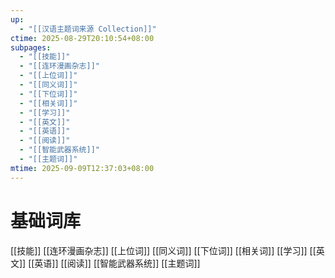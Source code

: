 ```yaml
---
up:
  - "[[汉语主题词来源 Collection]]"
ctime: 2025-08-29T20:10:54+08:00
subpages:
  - "[[技能]]"
  - "[[连环漫画杂志]]"
  - "[[上位词]]"
  - "[[同义词]]"
  - "[[下位词]]"
  - "[[相关词]]"
  - "[[学习]]"
  - "[[英文]]"
  - "[[英语]]"
  - "[[阅读]]"
  - "[[智能武器系统]]"
  - "[[主题词]]"
mtime: 2025-09-09T12:37:03+08:00
---
```


# 基础词库

[[技能]] [[连环漫画杂志]] [[上位词]] [[同义词]] [[下位词]] [[相关词]] [[学习]] [[英文]] [[英语]] [[阅读]] [[智能武器系统]] [[主题词]]
